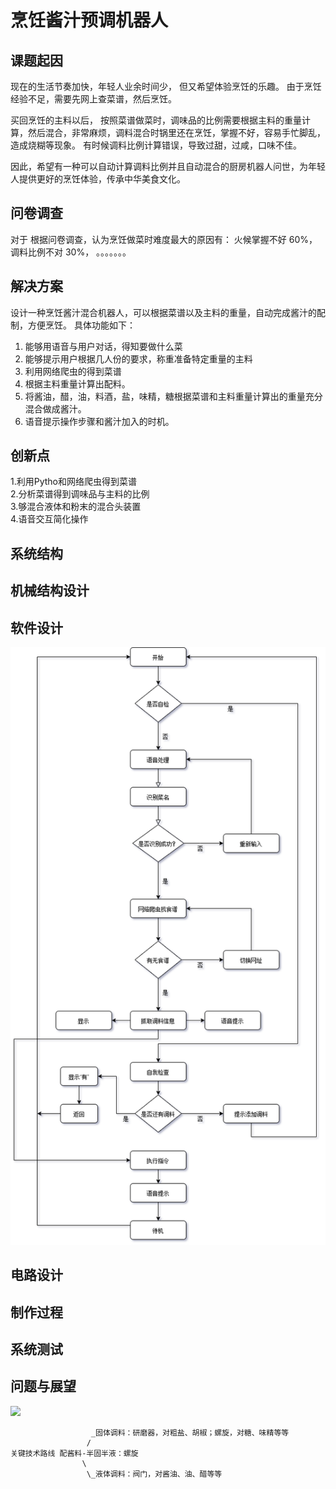 #  烹饪酱汁预调机器人


## 课题起因

现在的生活节奏加快，年轻人业余时间少， 但又希望体验烹饪的乐趣。 由于烹饪经验不足，需要先网上查菜谱，然后烹饪。

买回烹饪的主料以后， 按照菜谱做菜时，调味品的比例需要根据主料的重量计算，然后混合，非常麻烦，调料混合时锅里还在烹饪，掌握不好，容易手忙脚乱，造成烧糊等现象。 有时候调料比例计算错误，导致过甜，过咸，口味不佳。 

因此，希望有一种可以自动计算调料比例并且自动混合的厨房机器人问世，为年轻人提供更好的烹饪体验，传承中华美食文化。

## 问卷调查

对于
根据问卷调查，认为烹饪做菜时难度最大的原因有： 火候掌握不好 60%， 调料比例不对 30%， 。。。。。。。


## 解决方案

设计一种烹饪酱汁混合机器人，可以根据菜谱以及主料的重量，自动完成酱汁的配制，方便烹饪。
具体功能如下：
1. 能够用语音与用户对话，得知要做什么菜
2. 能够提示用户根据几人份的要求，称重准备特定重量的主料
3. 利用网络爬虫的得到菜谱
4. 根据主料重量计算出配料。
5. 将酱油，醋，油，料酒，盐，味精，糖根据菜谱和主料重量计算出的重量充分混合做成酱汁。
6. 语音提示操作步骤和酱汁加入的时机。

## 创新点

1.利用Pytho和网络爬虫得到菜谱  
2.分析菜谱得到调味品与主料的比例  
3.够混合液体和粉末的混合头装置  
4.语音交互简化操作


## 系统结构



## 机械结构设计



## 软件设计
![](项目流程图.png)


## 电路设计


## 制作过程


## 系统测试


## 问题与展望





![](concept.png)


					  _固体调料：研磨器，对粗盐、胡椒；螺旋，对糖、味精等等
					 /
	关键技术路线 配酱料-半固半液：螺旋
					\
					 \_液体调料：阀门，对酱油、油、醋等等
					 
					 

